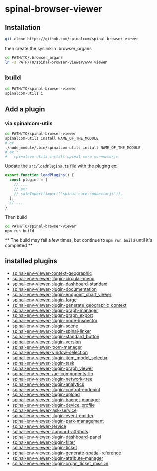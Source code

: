# spinal-browser-viewer

## Installation

```sh
git clone https://github.com/spinalcom/spinal-browser-viewer
```

then create the syslink in .browser_organs

```sh
cd PATH/TO/.browser_organs
ln -s PATH/TO/spinal-browser-viewer/www viewer
```

## build

```sh
cd PATH/TO/spinal-browser-viewer
spinalcom-utils i
```

## Add a plugin

### via spinalcom-utils

```sh
cd PATH/TO/spinal-browser-viewer
spinalcom-utils install NAME_OF_THE_MODULE
# or
./node_module/.bin/spinalcom-utils install NAME_OF_THE_MODULE
# ex :
#   spinalcom-utils install spinal-core-connectorjs
```

Update the `src/loadPlugins.ts` file with the pluging
ex:

```js
export function loadPlugins() {
  const plugins = [
    // ...
    // ex:
    // safeImport(import('spinal-core-connectorjs')),
  ];
  // ...
}
```

Then build

```sh
cd PATH/TO/spinal-browser-viewer
npm run build
```

** The build may fail a few times, but continue to `npm run build` until it's completed **

## installed plugins

- [spinal-env-viewer-context-geographic](https://github.com/spinalcom/spinal-env-viewer-context-geographic)
- [spinal-env-viewer-plugin-circular-menu](https://github.com/spinalcom/spinal-env-viewer-plugin-circular-menu)
- [spinal-env-viewer-plugin-dashboard-standard](https://github.com/spinalcom/spinal-env-viewer-plugin-dashboard-standard)
- [spinal-env-viewer-plugin-documentation](https://github.com/spinalcom/spinal-env-viewer-plugin-documentation)
- [spinal-env-viewer-plugin-endpoint_chart_viewer](https://github.com/spinalcom/spinal-env-viewer-plugin-endpoint_chart_viewer)
- [spinal-env-viewer-plugin-forge](https://github.com/spinalcom/spinal-env-viewer-plugin-forge)
- [spinal-env-viewer-plugin-generate_geographic_context](https://github.com/spinalcom/spinal-env-viewer-plugin-generate_geographic_context)
- [spinal-env-viewer-plugin-graph-manager](https://github.com/spinalcom/spinal-env-viewer-plugin-graph-manager)
- [spinal-env-viewer-plugin-graph_export](https://github.com/spinalcom/spinal-env-viewer-plugin-graph_export)
- [spinal-env-viewer-plugin-node-inspector](https://github.com/spinalcom/spinal-env-viewer-plugin-node-inspector)
- [spinal-env-viewer-plugin-scene](https://github.com/spinalcom/spinal-env-viewer-plugin-scene)
- [spinal-env-viewer-plugin-spinal-linker](https://github.com/spinalcom/spinal-env-viewer-plugin-spinal-linker)
- [spinal-env-viewer-plugin-standard_button](https://github.com/spinalcom/spinal-env-viewer-plugin-standard_button)
- [spinal-env-viewer-plugin-version](https://github.com/spinalcom/spinal-env-viewer-plugin-version)
- [spinal-env-viewer-room-manager](https://github.com/spinalcom/spinal-env-viewer-room-manager)
- [spinal-env-viewer-window-selection](https://github.com/spinalcom/spinal-env-viewer-window-selection)
- [spinal-env-viewer-plugin-item_model_selector](https://github.com/spinalcom/spinal-env-viewer-plugin-item_model_selector)
- [spinal-env-viewer-plugin-task](https://github.com/spinalcom/spinal-env-viewer-plugin-task)
- [spinal-env-viewer-plugin-graph_viewer](https://github.com/spinalcom/spinal-env-viewer-plugin-graph_viewer)
- [spinal-env-viewer-vue-components-lib](https://github.com/spinalcom/spinal-env-viewer-vue-components-lib)
- [spinal-env-viewer-plugin-network-tree](https://github.com/spinalcom/spinal-env-viewer-plugin-network-tree)
- [spinal-env-viewer-plugin-analytics](https://github.com/spinalcom/spinal-env-viewer-plugin-analytics)
- [spinal-env-viewer-plugin-control-endpoint](https://github.com/spinalcom/spinal-env-viewer-plugin-control-endpoint)
- [spinal-env-viewer-plugin-upload](https://github.com/spinalcom/spinal-env-viewer-plugin-upload)
- [spinal-env-viewer-plugin-bacnet-manager](https://github.com/spinalcom/spinal-env-viewer-plugin-bacnet-manager)
- [spinal-env-viewer-plugin-device_profile](https://github.com/spinalcom/spinal-env-viewer-plugin-device_profile)
- [spinal-env-viewer-task-service](https://github.com/spinalcom/spinal-env-viewer-task-service)
- [spinal-env-viewer-plugin-event-emitter](https://github.com/spinalcom/spinal-env-viewer-plugin-event-emitter)
- [spinal-env-viewer-plugin-park-management](https://github.com/spinalcom/spinal-env-viewer-plugin-park-management)
- [spinal-env-viewer-service](https://github.com/spinalcom/spinal-env-viewer-service)
- [spinal-env-viewer-standard-attributs](https://github.com/spinalcom/spinal-env-viewer-standard-attributs)
- [spinal-env-viewer-plugin-dashboard-panel](https://github.com/spinalcom/spinal-env-viewer-plugin-dashboard-panel)
- [spinal-env-viewer-plugin-filter](https://github.com/spinalcom/spinal-env-viewer-plugin-filter)
- [spinal-env-viewer-plugin-ticket](https://github.com/spinalcom/spinal-env-viewer-plugin-ticket)
- [spinal-env-viewer-plugin-generate-spatial-reference](https://github.com/spinalcom/spinal-env-viewer-plugin-generate-spatial-reference)
- [spinal-env-viewer-plugin-attribute-manager](https://github.com/spinalcom/spinal-env-viewer-plugin-attribute-manager)
- [spinal-env-viewer-plugin-organ_ticket_mission](https://github.com/spinalcom/spinal-env-viewer-plugin-organ_ticket_mission)
